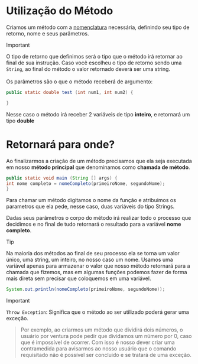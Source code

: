 # Utilização do Método 
Criamos um método com a [nomenclatura](https://github.com/Oalu04/java/blob/main/aula_1/README.md#anatomia-de-classes) necessária, definindo seu tipo de retorno, nome e seus parâmetros.

>[!IMPORTANT]
>O tipo de retorno que definimos será o tipo que o método irá retornar ao final de sua instrução. Caso você escolheu o tipo de retorno sendo uma `String`, ao final do método o valor retornado deverá ser uma string. <br><br>
>Os parâmetros são o que o método receberá de argumento: 

```java
public static double test (int num1, int num2) {

}
``` 
Nesse caso o método irá receber 2 variáveis de tipo **inteiro**, e retornará um tipo **double**

# Retornará para onde? 

Ao finalizarmos a criação de um método precisamos que ela seja executada em nosso **método principal** que denominamos como **chamada de método**. 

```java
public static void main (String [] args) {
int nome completo = nomeCompleto(primeiroNome, segundoNome);
}
```
Para chamar um método digitamos o nome da função e atribuimos os parametros que ela pede, nesse caso, duas variáveis do tipo Strings. 

Dadas seus parâmetros o corpo do método irá realizar todo o processo que decidimos e no final de tudo retornará o resultado para a variável **nome completo**.
 
>[!TIP] 
>Na maioria dos métodos ao final de seu processo ela se torna um valor único, uma string, um inteiro, no nosso caso um nome. Usamos uma variável apenas para armazenar o valor que nosso método retornará para a chamada que fizemos, mas em algumas funções podemos fazer de forma mais direta sem precisar que coloquemos em uma variável. 

```java
System.out.println(nomeCompleto(primeiroNome, segundoNome));
```
>[!IMPORTANT]
>`Throw Exception`: Significa que o método ao ser utilizado poderá gerar uma exceção.

> Por exemplo, ao criarmos um método que dividirá dois números, o usuário por ventura pode pedir que dividamos um número por 0, caso que é impossível de ocorrer. Com isso é nosso dever criar uma contramedida para avisarmos ao nosso usuário que o comando requisitado não é possível ser concluido e se tratará de uma exceção. 



